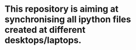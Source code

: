 # This repository is aiming at synchronising all ipython files created at different desktops/laptops.
